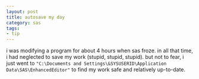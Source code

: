 ```yaml
---
layout: post
title: autosave my day
category: sas
tags:
- tip
---
```


i was modifying a program for about 4 hours when sas froze. in all that time, i had neglected to save my work (stupid, stupid, stupid). but not to fear, i just went to `"C:\Documents and Settings\&SYSUSERID\Application Data\SAS\EnhancedEditor"` to find my work safe and relatively up-to-date.